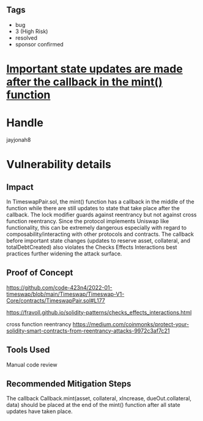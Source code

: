## Tags

- bug
- 3 (High Risk)
- resolved
- sponsor confirmed

# [Important state updates are made after the callback in the mint() function ](https://github.com/code-423n4/2022-01-timeswap-findings/issues/4) 

# Handle

jayjonah8


# Vulnerability details

## Impact
In TimeswapPair.sol, the mint() function has a callback in the middle of the function while there are still updates to state that take place after the callback.  The lock modifier guards against reentrancy but not against cross function reentrancy.  Since the protocol implements Uniswap like functionality,  this can be extremely dangerous especially with regard to composability/interacting with other protocols and contracts.  The callback before important state changes (updates to reserve asset, collateral, and totalDebtCreated) also violates the Checks Effects Interactions best practices further widening the attack surface. 

## Proof of Concept
https://github.com/code-423n4/2022-01-timeswap/blob/main/Timeswap/Timeswap-V1-Core/contracts/TimeswapPair.sol#L177

https://fravoll.github.io/solidity-patterns/checks_effects_interactions.html

cross function reentrancy
https://medium.com/coinmonks/protect-your-solidity-smart-contracts-from-reentrancy-attacks-9972c3af7c21

## Tools Used
Manual code review 

## Recommended Mitigation Steps
The callback Callback.mint(asset, collateral, xIncrease, dueOut.collateral, data) should be placed at the end of the mint() function after all state updates have taken place. 

